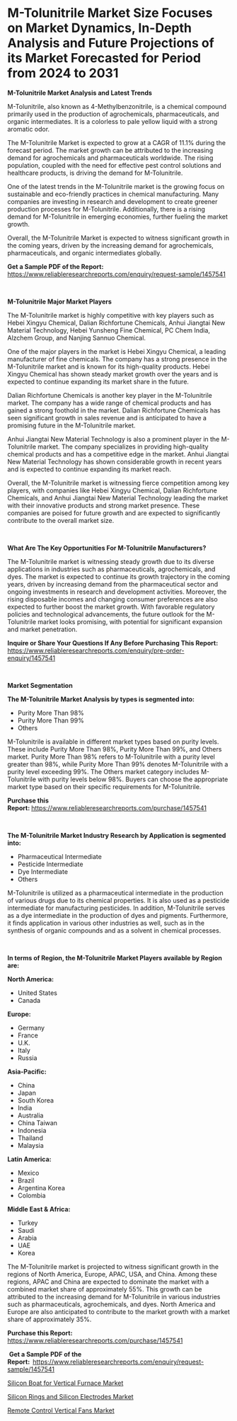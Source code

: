 <p><h1>M-Tolunitrile Market Size Focuses on Market Dynamics, In-Depth Analysis and Future Projections of its Market Forecasted for Period from 2024 to 2031</h1></p><p><strong>M-Tolunitrile Market Analysis and Latest Trends</strong></p>
<p><p>M-Tolunitrile, also known as 4-Methylbenzonitrile, is a chemical compound primarily used in the production of agrochemicals, pharmaceuticals, and organic intermediates. It is a colorless to pale yellow liquid with a strong aromatic odor.</p><p>The M-Tolunitrile Market is expected to grow at a CAGR of 11.1% during the forecast period. The market growth can be attributed to the increasing demand for agrochemicals and pharmaceuticals worldwide. The rising population, coupled with the need for effective pest control solutions and healthcare products, is driving the demand for M-Tolunitrile.</p><p>One of the latest trends in the M-Tolunitrile market is the growing focus on sustainable and eco-friendly practices in chemical manufacturing. Many companies are investing in research and development to create greener production processes for M-Tolunitrile. Additionally, there is a rising demand for M-Tolunitrile in emerging economies, further fueling the market growth.</p><p>Overall, the M-Tolunitrile Market is expected to witness significant growth in the coming years, driven by the increasing demand for agrochemicals, pharmaceuticals, and organic intermediates globally.</p></p>
<p><strong>Get a Sample PDF of the Report:&nbsp;</strong> <a href="https://www.reliableresearchreports.com/enquiry/request-sample/1457541">https://www.reliableresearchreports.com/enquiry/request-sample/1457541</a></p>
<p>&nbsp;</p>
<p><strong>M-Tolunitrile Major Market Players</strong></p>
<p><p>The M-Tolunitrile market is highly competitive with key players such as Hebei Xingyu Chemical, Dalian Richfortune Chemicals, Anhui Jiangtai New Material Technology, Hebei Yunsheng Fine Chemical, PC Chem India, Alzchem Group, and Nanjing Sannuo Chemical. </p><p>One of the major players in the market is Hebei Xingyu Chemical, a leading manufacturer of fine chemicals. The company has a strong presence in the M-Tolunitrile market and is known for its high-quality products. Hebei Xingyu Chemical has shown steady market growth over the years and is expected to continue expanding its market share in the future. </p><p>Dalian Richfortune Chemicals is another key player in the M-Tolunitrile market. The company has a wide range of chemical products and has gained a strong foothold in the market. Dalian Richfortune Chemicals has seen significant growth in sales revenue and is anticipated to have a promising future in the M-Tolunitrile market.</p><p>Anhui Jiangtai New Material Technology is also a prominent player in the M-Tolunitrile market. The company specializes in providing high-quality chemical products and has a competitive edge in the market. Anhui Jiangtai New Material Technology has shown considerable growth in recent years and is expected to continue expanding its market reach.</p><p>Overall, the M-Tolunitrile market is witnessing fierce competition among key players, with companies like Hebei Xingyu Chemical, Dalian Richfortune Chemicals, and Anhui Jiangtai New Material Technology leading the market with their innovative products and strong market presence. These companies are poised for future growth and are expected to significantly contribute to the overall market size.</p></p>
<p>&nbsp;</p>
<p><strong>What Are The Key Opportunities For M-Tolunitrile Manufacturers?</strong></p>
<p><p>The M-Tolunitrile market is witnessing steady growth due to its diverse applications in industries such as pharmaceuticals, agrochemicals, and dyes. The market is expected to continue its growth trajectory in the coming years, driven by increasing demand from the pharmaceutical sector and ongoing investments in research and development activities. Moreover, the rising disposable incomes and changing consumer preferences are also expected to further boost the market growth. With favorable regulatory policies and technological advancements, the future outlook for the M-Tolunitrile market looks promising, with potential for significant expansion and market penetration.</p></p>
<p><strong>Inquire or Share Your Questions If Any Before Purchasing This Report:</strong> <a href="https://www.reliableresearchreports.com/enquiry/pre-order-enquiry/1457541">https://www.reliableresearchreports.com/enquiry/pre-order-enquiry/1457541</a></p>
<p>&nbsp;</p>
<p><strong>Market Segmentation</strong></p>
<p><strong>The M-Tolunitrile Market Analysis by types is segmented into:</strong></p>
<p><ul><li>Purity More Than 98%</li><li>Purity More Than 99%</li><li>Others</li></ul></p>
<p><p>M-Tolunitrile is available in different market types based on purity levels. These include Purity More Than 98%, Purity More Than 99%, and Others market. Purity More Than 98% refers to M-Tolunitrile with a purity level greater than 98%, while Purity More Than 99% denotes M-Tolunitrile with a purity level exceeding 99%. The Others market category includes M-Tolunitrile with purity levels below 98%. Buyers can choose the appropriate market type based on their specific requirements for M-Tolunitrile.</p></p>
<p><strong>Purchase this Report:&nbsp;</strong><a href="https://www.reliableresearchreports.com/purchase/1457541">https://www.reliableresearchreports.com/purchase/1457541</a></p>
<p>&nbsp;</p>
<p><strong>The M-Tolunitrile Market Industry Research by Application is segmented into:</strong></p>
<p><ul><li>Pharmaceutical Intermediate</li><li>Pesticide Intermediate</li><li>Dye Intermediate</li><li>Others</li></ul></p>
<p><p>M-Tolunitrile is utilized as a pharmaceutical intermediate in the production of various drugs due to its chemical properties. It is also used as a pesticide intermediate for manufacturing pesticides. In addition, M-Tolunitrile serves as a dye intermediate in the production of dyes and pigments. Furthermore, it finds application in various other industries as well, such as in the synthesis of organic compounds and as a solvent in chemical processes.</p></p>
<p>&nbsp;</p>
<p><strong>In terms of Region, the M-Tolunitrile Market Players available by Region are:</strong></p>
<p>
    <p> <strong> North America: </strong>
        <ul>
            <li>United States</li>
            <li>Canada</li>
        </ul>
        </p> 
    <p> <strong> Europe: </strong>
        <ul>
            <li>Germany</li>
            <li>France</li>
            <li>U.K.</li>
            <li>Italy</li>
            <li>Russia</li>
        </ul>
        </p> 
    <p> <strong> Asia-Pacific: </strong>
        <ul>
            <li>China</li>
            <li>Japan</li>
            <li>South Korea</li>
            <li>India</li>
            <li>Australia</li>
            <li>China Taiwan</li>
            <li>Indonesia</li>
            <li>Thailand</li>
            <li>Malaysia</li>
        </ul>
        </p> 
    <p> <strong> Latin America: </strong>
        <ul>
            <li>Mexico</li>
            <li>Brazil</li>
            <li>Argentina Korea</li>
            <li>Colombia</li>
        </ul>
        </p> 
    <p> <strong> Middle East & Africa: </strong>
        <ul>
            <li>Turkey</li>
            <li>Saudi</li>
            <li>Arabia</li>
            <li>UAE</li>
            <li>Korea</li>
        </ul>
    </p>
    </p>
<p><p>The M-Tolunitrile market is projected to witness significant growth in the regions of North America, Europe, APAC, USA, and China. Among these regions, APAC and China are expected to dominate the market with a combined market share of approximately 55%. This growth can be attributed to the increasing demand for M-Tolunitrile in various industries such as pharmaceuticals, agrochemicals, and dyes. North America and Europe are also anticipated to contribute to the market growth with a market share of approximately 35%.</p></p>
<p><strong>Purchase this Report: </strong><a href="https://www.reliableresearchreports.com/purchase/1457541">https://www.reliableresearchreports.com/purchase/1457541</a></p>
<p>&nbsp;<strong>Get a Sample PDF of the Report:&nbsp;&nbsp;</strong><a href="https://www.reliableresearchreports.com/enquiry/request-sample/1457541">https://www.reliableresearchreports.com/enquiry/request-sample/1457541</a></p>
<p><strong></strong></p>
<p><p><a href="https://view.publitas.com/reportprime-1/silicon-boat-for-vertical-furnace-market-size-focuses-on-market-dynamics-in-depth-analysis-and-future-projections-of-its-market-forecasted-for-period-from-2024-to-2031/">Silicon Boat for Vertical Furnace Market</a></p><p><a href="https://view.publitas.com/reportprime-1/silicon-rings-and-silicon-electrodes-market-size-market-trends-and-growth-outlook-forecasted-for-period-from-2024-to-2031/">Silicon Rings and Silicon Electrodes Market</a></p><p><a href="https://view.publitas.com/reportprime-1/remote-control-vertical-fans-market-size-2024-2031-global-industrial-analysis-key-geographical-regions-market-share-top-key-players-product-types-and-forecast-research-report/">Remote Control Vertical Fans Market</a></p></p>